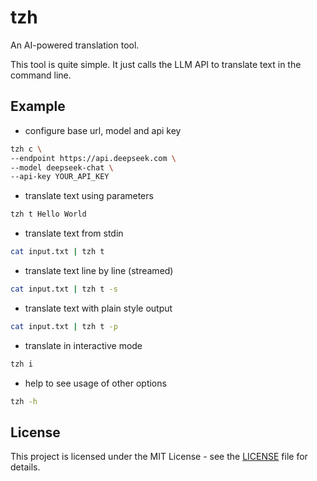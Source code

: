 # tzh

An AI-powered translation tool.

This tool is quite simple. It just calls the LLM API to translate text in the command line.

## Example

- configure base url, model and api key

```bash
tzh c \
--endpoint https://api.deepseek.com \
--model deepseek-chat \
--api-key YOUR_API_KEY
```

- translate text using parameters

```bash
tzh t Hello World
```

- translate text from stdin

```bash
cat input.txt | tzh t
```

- translate text line by line (streamed)

```bash
cat input.txt | tzh t -s
```

- translate text with plain style output

```bash
cat input.txt | tzh t -p
```

- translate in interactive mode

```bash
tzh i
```

- help to see usage of other options

```bash
tzh -h
```

## License

This project is licensed under the MIT License - see the [LICENSE](LICENSE) file for details.
